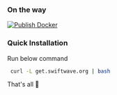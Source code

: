 ### On the way

[![Publish Docker](https://github.com/swiftwave-org/swiftwave/actions/workflows/docker-publish.yml/badge.svg?branch=main)](https://github.com/swiftwave-org/swiftwave/actions/workflows/docker-publish.yml)

### Quick Installation
Run below command
```bash
 curl -L get.swiftwave.org | bash
```

That's all 🍻
